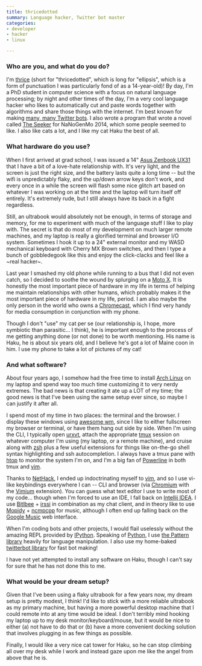 ```yaml
---
title: thricedotted
summary: Language hacker, Twitter bot master
categories:
- developer
- hacker
- linux

---
```


### Who are you, and what do you do?

I'm [thrice](http://lczzz.me/ "thricedotted's website.") (short for "thricedotted", which is long for "ellipsis", which is a form of punctuation I was particularly fond of as a 14-year-old)! By day, I'm a PhD student in computer science with a focus on natural language processing; by night and other times of the day, I'm a very cool language hacker who likes to automatically cut and paste words together with algorithms and share those things with the internet. I'm best known for making [many, many Twitter bots](https://twitter.com/thricedotted/lists/thricedotted-bottes "thricedotted's Twitter bots."). I also wrote a program that wrote a novel called [The Seeker](https://github.com/thricedotted/theseeker/ "thricedotted's 2014 NaNoGenMo entry, on GitHub.") for NaNoGenMo 2014, which some people seemed to like. I also like cats a lot, and I like my cat Haku the best of all.

### What hardware do you use?

When I first arrived at grad school, I was issued a 14" [Asus Zenbook UX31][zenbook-ux31] that I have a bit of a love-hate relationship with. It's very light, and the screen is just the right size, and the battery lasts quite a long time -- but the wifi is unpredictably flaky, and the up/down arrow keys don't work, and every once in a while the screen will flash some nice glitch art based on whatever I was working on at the time and the laptop will turn itself off entirely. It's extremely rude, but I still always have its back in a fight regardless.

Still, an ultrabook would absolutely not be enough, in terms of storage and memory, for me to experiment with much of the language stuff I like to play with. The secret is that do most of my development on much larger remote machines, and my laptop is really a glorified terminal and browser I/O system. Sometimes I hook it up to a 24" external monitor and my WASD mechanical keyboard with Cherry MX Brown switches, and then I type a bunch of gobbledegook like this and enjoy the click-clacks and feel like a ~real hacker~.

Last year I smashed my old phone while running to a bus that I did not even catch, so I decided to soothe the wound by splurging on a [Moto X][moto-x]. It is honestly the most important piece of hardware in my life in terms of helping me maintain relationships with other humans, which probably makes it the most important piece of hardware in my life, period. I am also maybe the only person in the world who owns a [Chromecast][], which I find very handy for media consumption in conjunction with my phone.

Though I don't "use" my cat per se (our relationship is, I hope, more symbiotic than parasitic... I think), he is important enough to the process of me getting anything done (or not done) to be worth mentioning. His name is Haku, he is about six years old, and I believe he's got a lot of Maine coon in him. I use my phone to take a lot of pictures of my cat!

### And what software?

About four years ago, I somehow had the free time to install [Arch Linux][arch-linux] on my laptop and spend way too much time customizing it to very nerdy extremes. The bad news is that creating it ate up a LOT of my time; the good news is that I've been using the same setup ever since, so maybe I can justify it after all.

I spend most of my time in two places: the terminal and the browser. I display these windows using [awesome wm][awesome], since I like to either fullscreen my browser or terminal, or have them hang out side by side. When I'm using the CLI, I typically open [urxvt][rxvt-unicode], attach the appropriate [tmux][] session on whatever computer I'm using (my laptop, or a remote machine), and cruise along with [zsh][] plus a few useful extensions for things like on-the-go shell syntax highlighting and ssh autocompletion. I always have a tmux pane with [htop][] to monitor the system I'm on, and I'm a big fan of [Powerline][] in both tmux and [vim][].

Thanks to [NetHack][], I ended up indoctrinating myself to [vim], and so I use vi-like keybindings everywhere I can -- CLI and browser (via [Chromium][] with the [Vimium][] extension). You can guess what text editor I use to write most of my code... though when I'm forced to use an IDE, I fall back on [Intellij IDEA][intellij-idea]. I use [Bitlbee][] + [irssi][] in combination as my chat client, and in theory like to use [Mopidy][] + [ncmpcpp][] for music, although I often end up falling back on the [Google Music][google-play-music] web interface.

When I'm coding bots and other projects, I would flail uselessly without the amazing REPL provided by [IPython][]. Speaking of [Python][], I use [the Pattern library][pattern] heavily for language manipulation. I also use my home-baked [twitterbot library][twitterbot] for fast bot making!

I have not yet attempted to install any software on Haku, though I can't say for sure that he has not done this to me.

### What would be your dream setup?

Given that I've been using a flaky ultrabook for a few years now, my dream setup is pretty modest, I think! I'd like to stick with a more reliable ultrabook as my primary machine, but having a more powerful desktop machine that I could remote into at any time would be ideal. I don't terribly mind hooking my laptop up to my desk monitor/keyboard/mouse, but it would be nice to either (a) not have to do that or (b) have a more convenient docking solution that involves plugging in as few things as possible.

Finally, I would like a very nice cat tower for Haku, so he can stop climbing all over my desk while I work and instead gaze upon me like the angel from above that he is.

[chromecast]: https://en.wikipedia.org/wiki/Chromecast "A digital media player for televisions."
[moto-x]: https://www.motorola.com/us/FLEXR1-1/Moto-X/FLEXR1.html "An Android-based smartphone."
[zenbook-ux31]: https://www.amazon.com/ASUS-Zenbook-13-Inch-Laptop-VERSION/dp/B009AEYDZA/ "A 13.3 inch PC ultrabook."
[arch-linux]: https://www.archlinux.org/ "A Linux distro."
[awesome]: https://awesomewm.org/ "A window manager for X."
[bitlbee]: https://www.bitlbee.org/main.php/news.r.html "An IM to IRC proxy server."
[chromium]: http://www.chromium.org/ "Open-source builds of the Chrome web browser."
[google-play-music]: https://play.google.com/music/listen "An online music player."
[htop]: http://hisham.hm/htop/ "A command-line process viewer."
[intellij-idea]: http://www.jetbrains.com/idea/ "A developer's IDE."
[ipython]: http://ipython.org/ "An interactive shell for Python."
[irssi]: https://irssi.org/ "A CLI irc client."
[mopidy]: https://docs.mopidy.com/en/latest/ "A Python-based music server."
[ncmpcpp]: https://github.com/arybczak/ncmpcpp "An MPD client."
[nethack]: https://en.wikipedia.org/wiki/NetHack "An ASCII rogue-like game."
[pattern]: http://www.clips.ua.ac.be/pages/pattern "A web data mining module for Python."
[powerline]: https://github.com/powerline/powerline "Software for customising the statusbar in vim and various shells."
[python]: https://www.python.org/ "An interpreted scripting language."
[rxvt-unicode]: https://en.wikipedia.org/wiki/Rxvt-unicode "A colour terminal emulator for X Windows."
[tmux]: https://sourceforge.net/projects/tmux/ "A terminal multiplexer, similar to screen."
[twitterbot]: https://github.com/thricedotted/twitterbot "A Python library for creating Twitter bots."
[vim]: https://www.vim.org/ "A command-line text editor."
[vimium]: https://chrome.google.com/webstore/detail/vimium/dbepggeogbaibhgnhhndojpepiihcmeb "A Chrome extension that adds vim-like hotkeys."
[zsh]: http://www.zsh.org/ "An interactive shell and scripting language."
